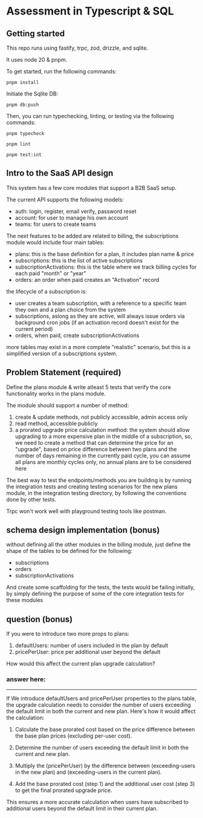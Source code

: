 # Assessment in Typescript & SQL

## Getting started

This repo runs using fastify, trpc, zod, drizzle, and sqlite.

It uses node 20 & pnpm.

To get started, run the following commands:
```
pnpm install
```

Initiate the Sqlite DB:
```
pnpm db:push
```

Then, you can run typechecking, linting, or testing via the following commands:
```
pnpm typecheck

pnpm lint

pnpm test:int
```

## Intro to the SaaS API design

This system has a few core modules that support a B2B SaaS setup.

The current API supports the following models:
- auth: login, register, email verify, password reset
- account: for user to manage his own account
- teams: for users to create teams

The next features to be added are related to billing, the subscriptions module would include four main tables:
- plans: this is the base definition for a plan, it includes plan name & price 
- subscriptions: this is the list of active subscriptions
- subscriptionActivations: this is the table where we track billing cycles for each paid "month" or "year"
- orders: an order when paid creates an "Activation" record

the lifecycle of a subscription is:
- user creates a team subscription, with a reference to a specific team they own and a plan choice from the system
- subscriptions, aslong as they are active, will always issue orders via background cron jobs (if an activation record doesn't exist for the current period)
- orders, when paid, create subscriptionActivations

more tables may exist in a more complete "realistic" scenario, but this is a simplified version of a subscriptions system.

## Problem Statement (required)

Define the plans module & write atleast 5 tests that verify the core functionality works in the plans module.

The module should support a number of method:
1. create & update methods, not publicly accessible, admin access only
2. read method, accessible publicly
3. a prorated upgrade price calculation method: the system should allow upgrading to a more expensive plan in the middle of a subscription, so, we need to create a method that can determine the price for an "upgrade", based on price difference between two plans and the number of days remaining in the currently paid cycle, you can assume all plans are monthly cycles only, no annual plans are to be considered here

The best way to test the endpoints/methods you are building is by running the integration tests and creating testing scenarios for the new plans module, in the integration testing directory, by following the conventions done by other tests.

Trpc won't work well with playground testing tools like postman.


## schema design implementation (bonus)

without defining all the other modules in the billing module, just define the shape of the tables to be defined for the following:
- subscriptions
- orders
- subscriptionActivations

And create some scaffolding for the tests, the tests would be failing initially, by simply defining the purpose of some of the core integration tests for these modules

## question (bonus)

If you were to introduce two more props to plans:

1. defaultUsers: number of users included in the plan by default
2. pricePerUser: price per additional user beyond the default

How would this affect the current plan upgrade calculation?

### answer here:
---

If We introduce defaultUsers and pricePerUser properties to the plans table, the upgrade calculation needs to consider the number of users exceeding the default limit in both the current and new plan. Here's how it would affect the calculation:

1. Calculate the base prorated cost based on the price difference between the base plan prices (excluding per-user cost).

2. Determine the number of users exceeding the default limit in both the current and new plan.

3. Multiply the (pricePerUser) by 
the difference between (exceeding-users in the new plan) and (exceeding-users in the current plan).

4. Add the base prorated cost (step 1) and the additional user cost (step 3) to get the final prorated upgrade price.

This ensures a more accurate calculation when users have subscribed to additional users beyond the default limit in their current plan.